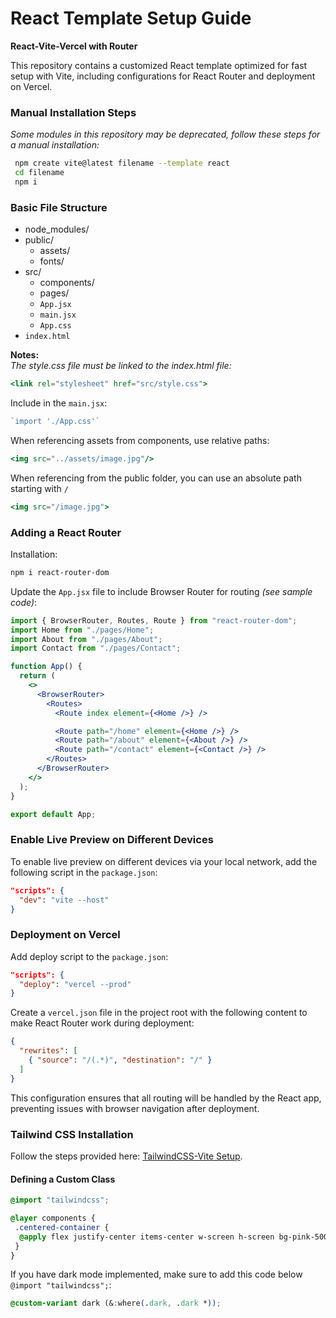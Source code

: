
# React Template Setup Guide
**React-Vite-Vercel with Router**

This repository contains a customized React template optimized for fast setup with Vite, including configurations for React Router and deployment on Vercel. 

### Manual Installation Steps

*Some modules in this repository may be deprecated, follow these steps for a manual installation:*

```bash
 npm create vite@latest filename --template react
 cd filename
 npm i
```

### Basic File Structure
- node_modules/
- public/
    - assets/
    - fonts/
- src/
    - components/
    - pages/
    - `App.jsx`
    - `main.jsx`
    - `App.css`
- `index.html`


**Notes:**  
*The style.css file must be linked to the index.html file:*  
```jsx
<link rel="stylesheet" href="src/style.css">
```  

Include in the `main.jsx`:
```jsx
`import './App.css'`
```

When referencing assets from components, use relative paths:  
```jsx
<img src="../assets/image.jpg"/>
```

When referencing from the public folder,  you can use an absolute path starting with `/`
```jsx
<img src="/image.jpg">
```

### Adding a React Router ###
Installation:
```bash
npm i react-router-dom
```

Update the `App.jsx` file to include Browser Router for routing *(see sample code)*:
```jsx
import { BrowserRouter, Routes, Route } from "react-router-dom";
import Home from "./pages/Home";
import About from "./pages/About";
import Contact from "./pages/Contact";

function App() {
  return (
    <>
      <BrowserRouter>
        <Routes>
          <Route index element={<Home />} />

          <Route path="/home" element={<Home />} />
          <Route path="/about" element={<About />} />
          <Route path="/contact" element={<Contact />} />
        </Routes>
      </BrowserRouter>
    </>
  );
}

export default App;

```
### Enable Live Preview on Different Devices ###
To enable live preview on different devices via your local network, add the following script in the `package.json`:
```json 
"scripts": {
  "dev": "vite --host"
}
```
### Deployment on Vercel ###
Add deploy script to the `package.json`:
```json
"scripts": {
  "deploy": "vercel --prod"
}
```
Create a `vercel.json` file in the project root with the following content to make React Router work during deployment:
```json
{
  "rewrites": [
    { "source": "/(.*)", "destination": "/" }
  ]
}
```
This configuration ensures that all routing will be handled by the React app, preventing issues with browser navigation after deployment.
### Tailwind CSS Installation ###
Follow the steps provided here: [TailwindCSS-Vite Setup](https://tailwindcss.com/docs/installation/using-vite).
#### Defining a Custom Class ###
```css
@import "tailwindcss";

@layer components {
 .centered-container {
  @apply flex justify-center items-center w-screen h-screen bg-pink-500;
 }
}
```
If you have dark mode implemented, make sure to add this code below `@import "tailwindcss";`: 
```css
@custom-variant dark (&:where(.dark, .dark *));
```
